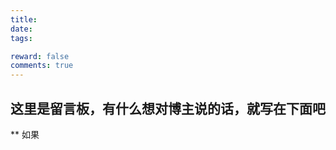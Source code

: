 ```yaml
---
title: 
date: 
tags: 

reward: false
comments: true
---
```


## <center>这里是留言板，有什么想对博主说的话，就写在下面吧</center>

** 如果